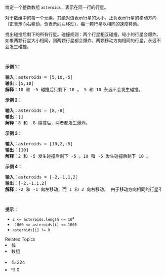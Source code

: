 <p>给定一个整数数组 <code>asteroids</code>，表示在同一行的行星。</p>

<p>对于数组中的每一个元素，其绝对值表示行星的大小，正负表示行星的移动方向（正表示向右移动，负表示向左移动）。每一颗行星以相同的速度移动。</p>

<p>找出碰撞后剩下的所有行星。碰撞规则：两个行星相互碰撞，较小的行星会爆炸。如果两颗行星大小相同，则两颗行星都会爆炸。两颗移动方向相同的行星，永远不会发生碰撞。</p>

<p> </p>

<p><strong>示例 1：</strong></p>

<pre>
<strong>输入：</strong>asteroids = [5,10,-5]
<strong>输出：</strong>[5,10]
<b>解释：</b>10 和 -5 碰撞后只剩下 10 。 5 和 10 永远不会发生碰撞。</pre>

<p><strong>示例 2：</strong></p>

<pre>
<strong>输入：</strong>asteroids = [8,-8]
<strong>输出：</strong>[]
<b>解释：</b>8 和 -8 碰撞后，两者都发生爆炸。</pre>

<p><strong>示例 3：</strong></p>

<pre>
<strong>输入：</strong>asteroids = [10,2,-5]
<strong>输出：</strong>[10]
<b>解释：</b>2 和 -5 发生碰撞后剩下 -5 。10 和 -5 发生碰撞后剩下 10 。</pre>

<p><strong>示例 4：</strong></p>

<pre>
<strong>输入：</strong>asteroids = [-2,-1,1,2]
<strong>输出：</strong>[-2,-1,1,2]
<b>解释</b><strong>：</strong>-2 和 -1 向左移动，而 1 和 2 向右移动。 由于移动方向相同的行星不会发生碰撞，所以最终没有行星发生碰撞。 </pre>

<p> </p>

<p><strong>提示：</strong></p>

<ul>
	<li><code>2 <= asteroids.length <= 10<sup>4</sup></code></li>
	<li><code>-1000 <= asteroids[i] <= 1000</code></li>
	<li><code>asteroids[i] != 0</code></li>
</ul>
<div><div>Related Topics</div><div><li>栈</li><li>数组</li></div></div><br><div><li>👍 224</li><li>👎 0</li></div>